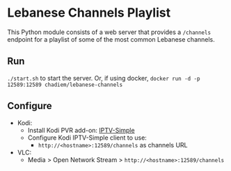 # Lebanese Channels Playlist

This Python module consists of a web server that provides a `/channels` endpoint for a playlist of some of the most common Lebanese channels.

## Run
`./start.sh` to start the server.
Or, if using docker, `docker run -d -p 12589:12589 chadiem/lebanese-channels`

## Configure
- Kodi:
  - Install Kodi PVR add-on: [IPTV-Simple](http://kodi.wiki/view/Add-on:IPTV_Simple_Client)
  - Configure Kodi IPTV-Simple client to use:
    - `http://<hostname>:12589/channels` as channels URL
- VLC:
  - Media > Open Network Stream > `http://<hostname>:12589/channels`
